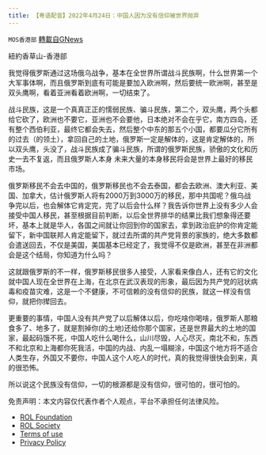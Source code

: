 ```yaml
---
title: 【粤语配音】2022年4月24日：中国人因为没有信仰被世界抛弃
---
```

`MOS香港部` [轉載自GNews](https://gnews.org/zh-hans/2413249/)

紐約香草山-香港部
  
我觉得俄罗斯通过这场俄乌战争，基本在全世界所谓战斗民族啊，什么世界第一个大军事体啊，而且俄罗斯到底有可能是要加入欧洲啊，然后要统一欧洲啊，甚至是双头鹰啊，看着亚洲看着欧洲啊，一切结束了。
 
战斗民族，这是一个真真正正的懦弱民族、骗斗民族，第二个，双头鹰，两个头都给它砍了，欧洲也不要它，亚洲也不会要他，日本绝对不会在乎它，南方四岛，还有整个西伯利亚，最终它都会失去，然后整个中东的那五个小国，都要瓜分它所有的过去（的领土），拿回自己的土地，俄罗斯一定是解体的，这是肯定解体的，所以双头鹰，头没了，战斗民族成了骗斗民族，所谓的俄罗斯民族，骄傲的文化和历史一去不复返，而且俄罗斯人本身 未来大量的本身移民将会是世界上最好的移民市场。
 
俄罗斯移民不会去中国的，俄罗斯移民也不会去泰国，都会去欧洲、澳大利亚、美国、加拿大，估计俄罗斯人将有2000万到3000万的移民，那中共国呢？俄乌战争完以后，也会解体它肯定完，完了以后会什么样？我告诉你世界上没有多少人会接受中国人移民，甚至根据目前判断，以后全世界排华的结果比我们想象得还要坏，基本上就是华人，各国之间就让你回到你的国家去，拿到政治庇护的你肯定能留下，新中国联邦人肯定能留下，就过去所谓的共产党背景的家族的，绝大多数都会遣送回去，不仅是美国，美国基本已经定了，我觉得不仅是欧洲，甚至在非洲都会是这个结局，你知道为什么吗？
 
这就跟俄罗斯的不一样，俄罗斯移民很多人接受，人家看来像白人，还有它的文化
就中国人现在全世界在上海，在北京在武汉表现的形象，最后因为共产党的冠状病毒和疫苗灾难，这是一个不健康，不可信赖的没有信仰的民族，就这一样没有信仰，就把你撵回去。
 
更重要的事情，中国人没有共产党了以后解体以后，你吃啥你喝啥，俄罗斯人那粮食多了、地多了，就是割掉你(的土地)还给你那个国家，还是世界最大的土地的国家，最起码饿不死，中国人吃什么喝什么，山川尽毁，人心尽灭，南北不和，东西不和北京和上海都你死我活，中国的内战、内乱一塌糊涂，中国这个地方将不适合人类生存，外国又不要你，中国人这个人吃人的时代，真的我觉得很快会到来，真的很恐怖。
 
所以说这个民族没有信仰，一切的根源都是没有信仰，很可怕的，很可怕的。

免责声明：本文内容仅代表作者个人观点，平台不承担任何法律风险。
  
- [ROL Foundation](https://rolfoundation.org/)
- [ROL Society](https://rolsociety.org/)
- [Terms of use](https://gnews.org/terms-of-use-3/)
- [Privacy Policy](https://gnews.org/privacy-policy/)

